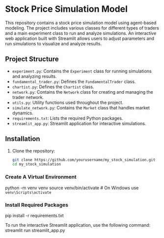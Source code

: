 # Stock Price Simulation Model

This repository contains a stock price simulation model using agent-based modeling. The project includes various classes for different types of traders and a main experiment class to run and analyze simulations. An interactive web application built with Streamlit allows users to adjust parameters and run simulations to visualize and analyze results.

## Project Structure

- `experiment.py`: Contains the `Experiment` class for running simulations and analyzing results.
- `fundamental_trader.py`: Defines the `FundamentalTrader` class.
- `chartist.py`: Defines the `Chartist` class.
- `network.py`: Contains the `Network` class for creating and managing the trader network.
- `utils.py`: Utility functions used throughout the project.
- `simulate_network.py`: Contains the `Market` class that handles market dynamics.
- `requirements.txt`: Lists the required Python packages.
- `streamlit_app.py`: Streamlit application for interactive simulations.

## Installation

1. Clone the repository:
   ```bash
   git clone https://github.com/yourusername/my_stock_simulation.git
   cd my_stock_simulation

### Create A Virtual Environment

python -m venv venv
source venv/bin/activate  # On Windows use `venv\Scripts\activate`

### Install Required Packages

pip install -r requirements.txt

To run the interactive Streamlit application, use the following command:
streamlit run streamlit_app.py

